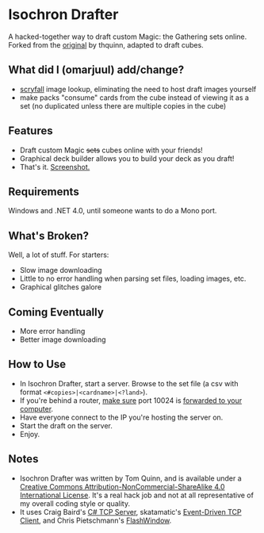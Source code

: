 Isochron Drafter
================

A hacked-together way to draft custom Magic: the Gathering sets online.
Forked from the [original](https://github.com/thquinn/IsochronDrafter) by thquinn, adapted to draft cubes.

## What did I (omarjuul) add/change?
* [scryfall](https://scryfall.com/) image lookup, eliminating the need to host draft images yourself
* make packs "consume" cards from the cube instead of viewing it as a set (no duplicated unless there are multiple copies in the cube)

## Features
* Draft custom Magic ~~sets~~ cubes online with your friends!
* Graphical deck builder allows you to build your deck as you draft!
* That's it. [Screenshot.](http://i.imgur.com/ssYb7TB.jpg)

## Requirements
Windows and .NET 4.0, until someone wants to do a Mono port.

## What's Broken?
Well, a lot of stuff. For starters:
* Slow image downloading
* Little to no error handling when parsing set files, loading images, etc.
* Graphical glitches galore

## Coming Eventually
* More error handling
* Better image downloading

## How to Use
* In Isochron Drafter, start a server. Browse to the set file (a csv with format `<#copies>|<cardname>|<?land>`).
* If you're behind a router, [make sure](http://www.canyouseeme.org/) port 10024 is [forwarded to your computer](http://www.wikihow.com/Set-Up-Port-Forwarding-on-a-Router).
* Have everyone connect to the IP you're hosting the server on.
* Start the draft on the server.
* Enjoy.

## Notes
* Isochron Drafter was written by Tom Quinn, and is available under a [Creative Commons Attribution-NonCommercial-ShareAlike 4.0 International License](http://creativecommons.org/licenses/by-nc-sa/4.0/). It's a real hack job and not at all representative of my overall coding style or quality.
* It uses Craig Baird's [C# TCP Server](http://www.codeproject.com/Articles/488668/Csharp-TCP-Server), skatamatic's [Event-Driven TCP Client](https://www.daniweb.com/software-development/csharp/code/422291/user-friendly-asynchronous-event-driven-tcp-client), and Chris Pietschmann's [FlashWindow](http://pietschsoft.com/post/2009/01/26/CSharp-Flash-Window-in-Taskbar-via-Win32-FlashWindowEx).

